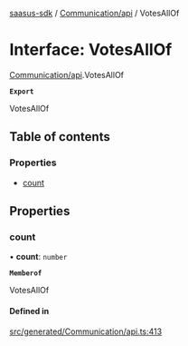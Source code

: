[saasus-sdk](../README.md) / [Communication/api](../modules/Communication_api.md) / VotesAllOf

# Interface: VotesAllOf

[Communication/api](../modules/Communication_api.md).VotesAllOf

**`Export`**

VotesAllOf

## Table of contents

### Properties

- [count](Communication_api.VotesAllOf.md#count)

## Properties

### count

• **count**: `number`

**`Memberof`**

VotesAllOf

#### Defined in

[src/generated/Communication/api.ts:413](https://github.com/saasus-platform/saasus-sdk-javascript/blob/55abc15/src/generated/Communication/api.ts#L413)
